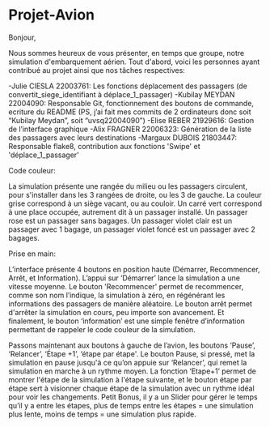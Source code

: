 # Projet-Avion
Bonjour,

Nous sommes heureux de vous présenter, en temps que groupe, notre simulation d'embarquement aérien.
Tout d'abord, voici les personnes ayant contribué au projet ainsi que nos tâches respectives:

-Julie CIESLA 22003761: Les fonctions déplacement des passagers (de convertit_siege_identifiant à déplace_1_passager)
-Kubilay MEYDAN 22004090: Responsable Git, fonctionnement des boutons de commande, ecriture du README 
 (PS, j’ai fait mes commits de 2 ordinateurs donc soit “Kubilay Meydan”, soit “uvsq22004090”)
-Elise REBER 21929616: Gestion de l’interface graphique 
-Alix FRAGNER 22006323: Génération de la liste des passagers avec leurs destinations
-Margaux DUBOIS 21803447: Responsable flake8, contribution aux fonctions 'Swipe' et 'déplace_1_passager'

Code couleur:

La simulation présente une rangée du milieu ou les passagers circulent, pour s'installer dans les 3 rangées de droite, ou les 3 de gauche.
La couleur grise correspond à un siège vacant, ou au couloir.
Un carré vert correspond à une place occupée, autrement dit à un passager installé.
Un passager rose est un passager sans bagages. 
Un passager violet clair est un passager avec 1 bagage, un passager violet foncé est un passager avec 2 bagages.

Prise en main:

L’interface présente 4 boutons en position haute (Démarrer, Recommencer, Arrêt, et Information). 
L’appui sur ‘Démarrer’ lance la simulation a une vitesse moyenne. Le bouton 'Recommencer' permet de recommencer, comme son nom l’indique, la simulation à zéro, en régénérant les informations des passagers de manière aléatoire. Le bouton arrêt permet d'arrêter la simulation en cours, peu importe son avancement. Et finalement, le bouton ‘information’ est une simple fenêtre d’information permettant de rappeler le code couleur de la simulation.

Passons maintenant aux boutons à gauche de l’avion, les boutons ‘Pause’, ‘Relancer’, ‘Étape +1’, ‘étape par étape'.
Le bouton Pause, si pressé, met la simulation en pause jusqu'à ce qu’on appuie sur ‘Relancer’, qui remet la simulation en marche à un rythme moyen. La fonction ‘Etape+1’ permet de montrer l'étape de la simulation à l'étape suivante, et le bouton étape par étape sert à visionner chaque étape de la simulation avec un rythme idéal pour voir les changements. 
Petit Bonus, il y a un Slider pour gérer le temps qu’il y a entre les étapes, plus de temps entre les étapes = une simulation plus lente, moins de temps = une simulation plus rapide.

